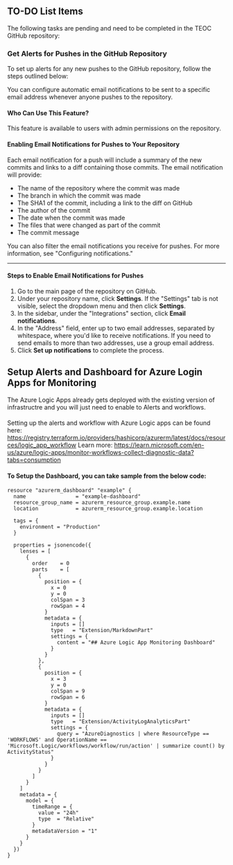 ## TO-DO List Items

The following tasks are pending and need to be completed in the TEOC GitHub repository:

### Get Alerts for Pushes in the GitHub Repository

To set up alerts for any new pushes to the GitHub repository, follow the steps outlined below:

You can configure automatic email notifications to be sent to a specific email address whenever anyone pushes to the repository.

#### Who Can Use This Feature?

This feature is available to users with admin permissions on the repository.

#### Enabling Email Notifications for Pushes to Your Repository

Each email notification for a push will include a summary of the new commits and links to a diff containing those commits. The email notification will provide:

- The name of the repository where the commit was made
- The branch in which the commit was made
- The SHA1 of the commit, including a link to the diff on GitHub
- The author of the commit
- The date when the commit was made
- The files that were changed as part of the commit
- The commit message

You can also filter the email notifications you receive for pushes. For more information, see "Configuring notifications."

-----

#### Steps to Enable Email Notifications for Pushes

1. Go to the main page of the repository on GitHub.
2. Under your repository name, click **Settings**. If the "Settings" tab is not visible, select the dropdown menu and then click **Settings**.
3. In the sidebar, under the "Integrations" section, click **Email notifications**.
4. In the "Address" field, enter up to two email addresses, separated by whitespace, where you'd like to receive notifications. If you need to send emails to more than two addresses, use a group email address.
5. Click **Set up notifications** to complete the process.

## Setup Alerts and Dashboard for Azure Login Apps for Monitoring

The Azure Logic Apps already gets deployed with the existing version of infrastructre and you will just need to enable to Alerts and workflows.

####

Setting up the alerts and workflow with Azure Logic apps can be found here: https://registry.terraform.io/providers/hashicorp/azurerm/latest/docs/resources/logic_app_workflow
Learn more: https://learn.microsoft.com/en-us/azure/logic-apps/monitor-workflows-collect-diagnostic-data?tabs=consumption

#### To Setup the Dashboard, you can take sample from the below code: 

```
resource "azurerm_dashboard" "example" {
  name                = "example-dashboard"
  resource_group_name = azurerm_resource_group.example.name
  location            = azurerm_resource_group.example.location

  tags = {
    environment = "Production"
  }

  properties = jsonencode({
    lenses = [
      {
        order    = 0
        parts    = [
          {
            position = {
              x = 0
              y = 0
              colSpan = 3
              rowSpan = 4
            }
            metadata = {
              inputs = []
              type   = "Extension/MarkdownPart"
              settings = {
                content = "## Azure Logic App Monitoring Dashboard"
              }
            }
          },
          {
            position = {
              x = 3
              y = 0
              colSpan = 9
              rowSpan = 6
            }
            metadata = {
              inputs = []
              type   = "Extension/ActivityLogAnalyticsPart"
              settings = {
                query = "AzureDiagnostics | where ResourceType == 'WORKFLOWS' and OperationName == 'Microsoft.Logic/workflows/workflow/run/action' | summarize count() by ActivityStatus"
              }
            }
          }
        ]
      }
    ]
    metadata = {
      model = {
        timeRange = {
          value = "24h"
          type  = "Relative"
        }
        metadataVersion = "1"
      }
    }
  })
}
```
